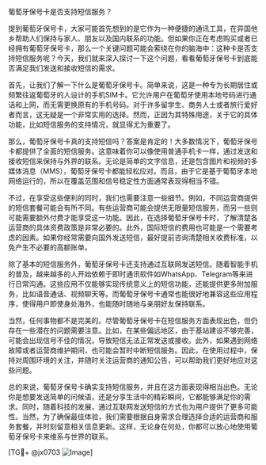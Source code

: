 葡萄牙保号卡是否支持短信服务？

提到葡萄牙保号卡，大家可能首先想到的是它作为一种便捷的通讯工具，在异国他乡帮助人们保持与家人、朋友以及国内联系的功能。但如果你正在考虑购买或者已经拥有葡萄牙保号卡，那么一个关键问题可能会萦绕在你的脑海中：这种卡是否支持短信服务呢？今天，我们就来深入探讨一下这个问题，看看葡萄牙保号卡到底能否满足我们发送和接收短信的需求。

首先，让我们了解一下什么是葡萄牙保号卡。简单来说，这是一种专为长期居住或频繁往返葡萄牙的人设计的手机SIM卡。它允许用户在葡萄牙使用本地号码进行通话和上网，而无需更换原有的手机号码。对于许多留学生、商务人士或者旅行爱好者而言，这无疑是一个非常实用的选择。然而，正因为其特殊用途，关于它的具体功能，比如短信服务的支持情况，就显得尤为重要了。

那么，葡萄牙保号卡真的支持短信吗？答案是肯定的！大多数情况下，葡萄牙保号卡都提供了全面的短信服务。这意味着你可以像使用普通手机卡一样，通过发送和接收短信来保持与外界的联系。无论是简单的文字信息，还是包含图片和视频的多媒体消息（MMS），葡萄牙保号卡都能轻松应对。而且，由于它是基于葡萄牙本地网络运行的，所以在覆盖范围和信号稳定性方面通常表现得相当不错。

不过，在享受这些便利的同时，我们也需要注意一些细节。例如，不同运营商提供的短信套餐可能会有所不同。有些运营商可能会提供无限量短信服务，而另一些则可能需要额外付费才能享受这一功能。因此，在选择葡萄牙保号卡时，了解清楚各运营商的具体资费政策是非常必要的。此外，国际短信的费用也可能是一个需要考虑的因素。如果你经常需要向国外发送短信，最好提前咨询清楚相关收费标准，以免产生不必要的高额账单。

除了基本的短信服务外，葡萄牙保号卡还支持通过互联网发送短信。随着智能手机的普及，越来越多的人开始依赖于即时通讯软件如WhatsApp、Telegram等来进行日常沟通。这些应用不仅能够实现传统意义上的短信功能，还能提供更多附加服务，比如语音通话、视频聊天等。而葡萄牙保号卡通常也能很好地兼容这些应用程序，使得用户即使身处海外，也能随时随地与亲朋好友保持联系。

当然，任何事物都不是完美的。尽管葡萄牙保号卡在短信服务方面表现出色，但仍存在一些潜在的问题需要注意。比如，在某些偏远地区，由于基站建设不够完善，可能会出现信号不佳的情况，导致短信无法正常发送或接收。此外，如果遇到网络故障或者运营商维护期间，也可能会暂时中断短信服务。因此，在使用过程中，保持对周围环境的关注，并随时关注运营商的通知公告，可以帮助我们更好地应对这些问题。

总的来说，葡萄牙保号卡确实支持短信服务，并且在这方面表现得相当出色。无论你是想要发送简单的问候语，还是分享生活中的精彩瞬间，它都能够满足你的需求。同时，随着科技的发展，通过互联网发送短信的方式也为用户提供了更多可能性。当然，为了确保最佳体验，我们需要根据自身需求合理选择合适的运营商和服务套餐，并时刻留意相关信息更新。这样，无论身在何处，你都可以放心地使用葡萄牙保号卡来维系与世界的联系。

[TG💪+ @jx0703 ![Image](https://github.com/user-attachments/assets/dbca1d08-cadb-493c-b0ec-ad6f7a83f270)]